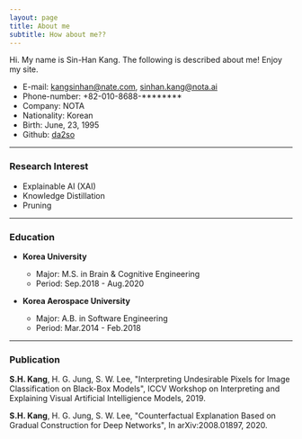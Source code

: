 ```yaml
---
layout: page
title: About me
subtitle: How about me??
---
```


Hi. My name is Sin-Han Kang. The following is described about me!
Enjoy my site.

- E-mail: kangsinhan@nate.com, sinhan.kang@nota.ai
- Phone-number: +82-010-8688-********
- Company: NOTA
- Nationality: Korean
- Birth: June, 23, 1995
- Github: [da2so](www.github.com/da2so)

*****

### Research Interest


- Explainable AI (XAI)
- Knowledge Distillation
- Pruning

*****

### Education 
* **Korea University**
	* Major: M.S. in Brain & Cognitive Engineering	
	* Period: Sep.2018 - Aug.2020

* **Korea Aerospace University**
	* Major: A.B. in Software Engineering
	* Period: Mar.2014 - Feb.2018


*****

### Publication
**S.H. Kang**, H. G. Jung, S. W. Lee, "Interpreting Undesirable Pixels for Image Classification on Black-Box Models", ICCV Workshop on Interpreting and Explaining Visual Artificial Intelligience Models, 2019.


**S.H. Kang**, H. G. Jung, S. W. Lee, "Counterfactual Explanation Based on Gradual Construction for Deep Networks", In arXiv:2008.01897, 2020.